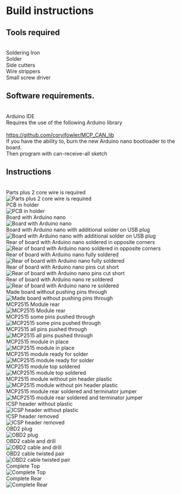 # Build instructions
## Tools required
<br>Soldering Iron
<br>Solder
<br>Side cutters
<br>Wire strippers
<br>Small screw driver
## Software requirements.
<br>Arduino IDE
<br>Requires the use of the following Arduino library
<br><br>https://github.com/coryjfowler/MCP_CAN_lib
<br>If you have the ability to, burn the new Arduino nano bootloader to the board.
<br>Then program with can-receive-all sketch

## Instructions
<br>Parts plus 2 core wire is required
<br>![Parts plus 2 core wire is required](build/build01.jpg)
<br>PCB in holder
<br>![PCB in holder](build/build02.jpg)
<br>Board with Arduino nano
<br>![Board with Arduino nano](build/build03.jpg)
<br>Board with Arduino nano with additional solder on USB plug
<br>![Board with Arduino nano with additional solder on USB plug](build/build04.jpg)
<br>Rear of board with Arduino nano soldered in opposite corners
<br>![Rear of board with Arduino nano soldered in opposite corners](build/build05.jpg)
<br>Rear of board with Arduino nano fully soldered
<br>![Rear of board with Arduino nano fully soldered](build/build06.jpg)
<br>Rear of board with Arduino nano pins cut short
<br>![Rear of board with Arduino nano pins cut short](build/build07.jpg)
<br>Rear of board with Arduino nano re soldered
<br>![Rear of board with Arduino nano re soldered](build/build08.jpg)
<br>Made board without pushing pins through
<br>![Made board without pushing pins through](build/build08a.jpg)
<br>MCP2515 Module rear
<br>![MCP2515 Module rear](build/build09.jpg)
<br>MCP2515 some pins pushed through
<br>![MCP2515 some pins pushed through](build/build10.jpg)
<br>MCP2515 all pins pushed through
<br>![MCP2515 all pins pushed through](build/build11.jpg)
<br>MCP2515 module in place
<br>![MCP2515 module in place](build/build12.jpg)
<br>MCP2515 module ready for solder
<br>![MCP2515 module ready for solder](build/build13.jpg)
<br>MCP2515 module top soldered
<br>![MCP2515 module top soldered](build/build14.jpg)
<br>MCP2515 module without pin header plastic
<br>![MCP2515 module without pin header plastic](build/build15.jpg)
<br>MCP2515 module rear soldered and terminator jumper
<br>![MCP2515 module rear soldered and terminator jumper](build/build16.jpg)
<br>ICSP header without plastic
<br>![ICSP header without plastic](build/build17.jpg)
<br>ICSP header removed
<br>![ICSP header removed](build/build18.jpg)
<br>OBD2 plug
<br>![OBD2 plug](build/build19.jpg)
<br>OBD2 cable and drill
<br>![OBD2 cable and drill](build/build20.jpg)
<br>OBD2 cable twisted pair
<br>![OBD2 cable twisted pair](build/build21.jpg)
<br>Complete Top
<br>![Complete Top](build/build22.jpg)
<br>Complete Rear
<br>![Complete Rear](build/build23.jpg)
